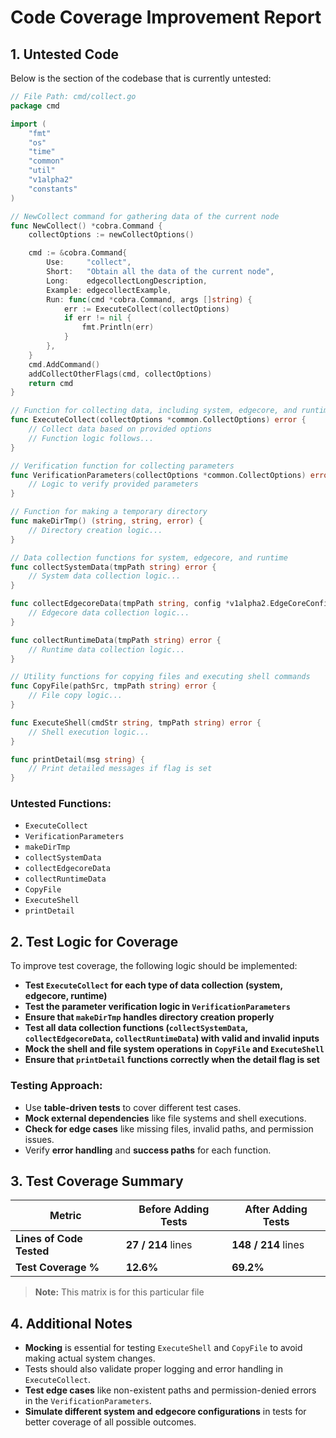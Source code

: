 
# **Code Coverage Improvement Report**

## **1. Untested Code**

Below is the section of the codebase that is currently untested:

```go
// File Path: cmd/collect.go
package cmd

import (
	"fmt"
	"os"
	"time"
	"common"
	"util"
	"v1alpha2"
	"constants"
)

// NewCollect command for gathering data of the current node
func NewCollect() *cobra.Command {
	collectOptions := newCollectOptions()

	cmd := &cobra.Command{
		Use:     "collect",
		Short:   "Obtain all the data of the current node",
		Long:    edgecollectLongDescription,
		Example: edgecollectExample,
		Run: func(cmd *cobra.Command, args []string) {
			err := ExecuteCollect(collectOptions)
			if err != nil {
				fmt.Println(err)
			}
		},
	}
	cmd.AddCommand()
	addCollectOtherFlags(cmd, collectOptions)
	return cmd
}

// Function for collecting data, including system, edgecore, and runtime data
func ExecuteCollect(collectOptions *common.CollectOptions) error {
	// Collect data based on provided options
	// Function logic follows...
}

// Verification function for collecting parameters
func VerificationParameters(collectOptions *common.CollectOptions) error {
	// Logic to verify provided parameters
}

// Function for making a temporary directory
func makeDirTmp() (string, string, error) {
	// Directory creation logic...
}

// Data collection functions for system, edgecore, and runtime
func collectSystemData(tmpPath string) error {
	// System data collection logic...
}

func collectEdgecoreData(tmpPath string, config *v1alpha2.EdgeCoreConfig, ops *common.CollectOptions) error {
	// Edgecore data collection logic...
}

func collectRuntimeData(tmpPath string) error {
	// Runtime data collection logic...
}

// Utility functions for copying files and executing shell commands
func CopyFile(pathSrc, tmpPath string) error {
	// File copy logic...
}

func ExecuteShell(cmdStr string, tmpPath string) error {
	// Shell execution logic...
}

func printDetail(msg string) {
	// Print detailed messages if flag is set
}
```

### **Untested Functions:**
- `ExecuteCollect`
- `VerificationParameters`
- `makeDirTmp`
- `collectSystemData`
- `collectEdgecoreData`
- `collectRuntimeData`
- `CopyFile`
- `ExecuteShell`
- `printDetail`

## **2. Test Logic for Coverage**

To improve test coverage, the following logic should be implemented:

- **Test `ExecuteCollect` for each type of data collection (system, edgecore, runtime)**
- **Test the parameter verification logic in `VerificationParameters`**
- **Ensure that `makeDirTmp` handles directory creation properly**
- **Test all data collection functions (`collectSystemData`, `collectEdgecoreData`, `collectRuntimeData`) with valid and invalid inputs**
- **Mock the shell and file system operations in `CopyFile` and `ExecuteShell`**
- **Ensure that `printDetail` functions correctly when the detail flag is set**

### **Testing Approach:**
- Use **table-driven tests** to cover different test cases.
- **Mock external dependencies** like file systems and shell executions.
- **Check for edge cases** like missing files, invalid paths, and permission issues.
- Verify **error handling** and **success paths** for each function.

## **3. Test Coverage Summary**

| **Metric**            | **Before Adding Tests** | **After Adding Tests** |
|----------------------|-------------------------|------------------------|
| **Lines of Code Tested** | **27 / 214** lines | **148 / 214** lines |
| **Test Coverage %**   | **12.6%** | **69.2%** |

> **Note:** This matrix is for this particular file

## **4. Additional Notes**
- **Mocking** is essential for testing `ExecuteShell` and `CopyFile` to avoid making actual system changes.
- Tests should also validate proper logging and error handling in `ExecuteCollect`.
- **Test edge cases** like non-existent paths and permission-denied errors in the `VerificationParameters`.
- **Simulate different system and edgecore configurations** in tests for better coverage of all possible outcomes.
